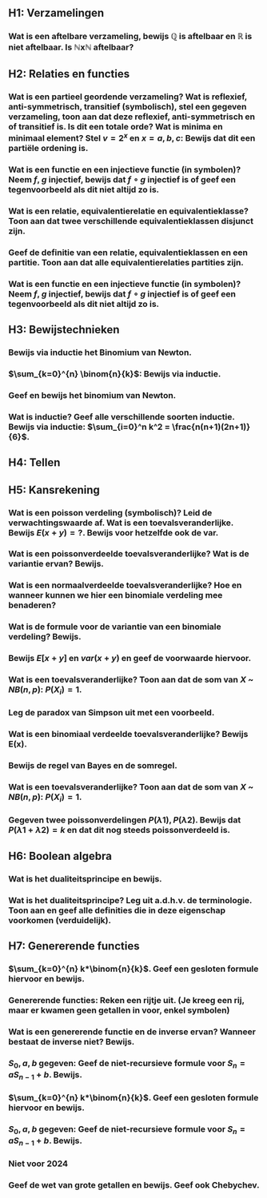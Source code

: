 ## H1: Verzamelingen
### Wat is een aftelbare verzameling, bewijs $\mathbb{Q}$ is aftelbaar en $\mathbb{R}$ is niet aftelbaar. Is $\mathbb{N} \textrm{x} \mathbb{N}$ aftelbaar?
## H2: Relaties en functies
### Wat is een partieel geordende verzameling? Wat is reflexief, anti-symmetrisch, transitief (symbolisch), stel een gegeven verzameling, toon aan dat deze reflexief, anti-symmetrisch en of transitief is. Is dit een totale orde? Wat is minima en minimaal element? Stel $v = 2^x$ en $x = {a, b, c}$: Bewijs dat dit een partiële ordening is.
### Wat is een functie en een injectieve functie (in symbolen)? Neem $f$, $g$ injectief, bewijs dat $f \circ g$ injectief is of geef een tegenvoorbeeld als dit niet altijd zo is.
### Wat is een relatie, equivalentierelatie en equivalentieklasse? Toon aan dat twee verschillende equivalentieklassen disjunct zijn.
### Geef de definitie van een relatie, equivalentieklassen en een partitie. Toon aan dat alle equivalentierelaties partities zijn.
### Wat is een functie en een injectieve functie (in symbolen)? Neem $f$, $g$ injectief, bewijs dat $f \circ g$ injectief is of geef een tegenvoorbeeld als dit niet altijd zo is.
## H3: Bewijstechnieken
### Bewijs via inductie het Binomium van Newton.
### $\sum_{k=0}^{n} \binom{n}{k}$: Bewijs via inductie.
### Geef en bewijs het binomium van Newton. 
### Wat is inductie? Geef alle verschillende soorten inductie. Bewijs via inductie: $\sum_{i=0}^n k^2 = \frac{n(n+1)(2n+1)}{6}$.
## H4: Tellen
## H5: Kansrekening
### Wat is een poisson verdeling (symbolisch)? Leid de verwachtingswaarde af. Wat is een toevalsveranderlijke. Bewijs $E(x+y) = ?$. Bewijs voor hetzelfde ook de var.
### Wat is een poissonverdeelde toevalsveranderlijke? Wat is de variantie ervan? Bewijs.
### Wat is een normaalverdeelde toevalsveranderlijke? Hoe en wanneer kunnen we hier een binomiale verdeling mee benaderen?
### Wat is de formule voor de variantie van een binomiale verdeling? Bewijs.
### Bewijs $E[x+y]$ en $var(x+y)$ en geef de voorwaarde hiervoor. 
### Wat is een toevalsveranderlijke? Toon aan dat de som van $X$ ~ $NB(n, p)$: $P(X_i) = 1$.
### Leg de paradox van Simpson uit met een voorbeeld.
### Wat is een binomiaal verdeelde toevalsveranderlijke? Bewijs E(x).
### Bewijs de regel van Bayes en de somregel.
### Wat is een toevalsveranderlijke? Toon aan dat de som van $X$ ~ $NB(n, p)$: $P(X_i) = 1$.
### Gegeven twee poissonverdelingen $P(\lambda 1), P(\lambda 2)$. Bewijs dat $P(\lambda 1 + \lambda 2) = k$ en dat dit nog steeds poissonverdeeld is.
## H6: Boolean algebra
### Wat is het dualiteitsprincipe en bewijs.
### Wat is het dualiteitsprincipe? Leg uit a.d.h.v. de terminologie. Toon aan en geef alle definities die in deze eigenschap voorkomen (verduidelijk).
## H7: Genererende functies
### $\sum_{k=0}^{n} k*\binom{n}{k}$. Geef een gesloten formule hiervoor en bewijs.
### Genererende functies: Reken een rijtje uit. (Je kreeg een rij, maar er kwamen geen getallen in voor, enkel symbolen)
### Wat is een genererende functie en de inverse ervan? Wanneer bestaat de inverse niet? Bewijs.
### $S_0, a, b$ gegeven: Geef de niet-recursieve formule voor $S_n = a S_{n-1} + b$. Bewijs.
### $\sum_{k=0}^{n} k*\binom{n}{k}$. Geef een gesloten formule hiervoor en bewijs.
### $S_0, a, b$ gegeven: Geef de niet-recursieve formule voor $S_n = a S_{n-1} + b$. Bewijs.

### Niet voor 2024
### Geef de wet van grote getallen en bewijs. Geef ook Chebychev.